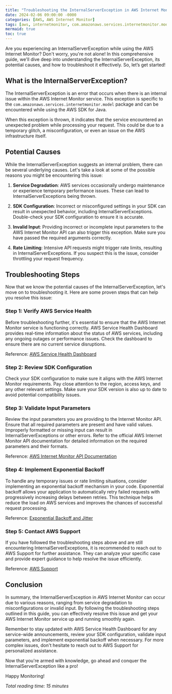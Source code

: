 ```yaml
---
title: "Troubleshooting the InternalServerException in AWS Internet Monitor"
date: 2024-02-06 09:00:00 -0000
categories: [AWS, AWS Internet Monitor]
tags: [aws, internetmonitor, com.amazonaws.services.internetmonitor.model]
mermaid: true
toc: true
---
```



Are you experiencing an InternalServerException while using the AWS Internet Monitor? Don't worry, you're not alone! In this comprehensive guide, we'll dive deep into understanding the InternalServerException, its potential causes, and how to troubleshoot it effectively. So, let’s get started!

## What is the InternalServerException?

The InternalServerException is an error that occurs when there is an internal issue within the AWS Internet Monitor service. This exception is specific to the `com.amazonaws.services.internetmonitor.model` package and can be encountered while using the AWS SDK for Java.

When this exception is thrown, it indicates that the service encountered an unexpected problem while processing your request. This could be due to a temporary glitch, a misconfiguration, or even an issue on the AWS infrastructure itself.

## Potential Causes

While the InternalServerException suggests an internal problem, there can be several underlying causes. Let's take a look at some of the possible reasons you might be encountering this issue:

1. **Service Degradation**: AWS services occasionally undergo maintenance or experience temporary performance issues. These can lead to InternalServerExceptions being thrown.

2. **SDK Configuration**: Incorrect or misconfigured settings in your SDK can result in unexpected behavior, including InternalServerExceptions. Double-check your SDK configuration to ensure it is accurate.

3. **Invalid Input**: Providing incorrect or incomplete input parameters to the AWS Internet Monitor API can also trigger this exception. Make sure you have passed the required arguments correctly.

4. **Rate Limiting**: Intensive API requests might trigger rate limits, resulting in InternalServerExceptions. If you suspect this is the issue, consider throttling your request frequency.

## Troubleshooting Steps

Now that we know the potential causes of the InternalServerException, let's move on to troubleshooting it. Here are some proven steps that can help you resolve this issue:

### Step 1: Verify AWS Service Health

Before troubleshooting further, it's essential to ensure that the AWS Internet Monitor service is functioning correctly. AWS Service Health Dashboard provides real-time information about the status of AWS services, including any ongoing outages or performance issues. Check the dashboard to ensure there are no current service disruptions.

Reference: [AWS Service Health Dashboard](https://status.aws.amazon.com/)

### Step 2: Review SDK Configuration

Check your SDK configuration to make sure it aligns with the AWS Internet Monitor requirements. Pay close attention to the region, access keys, and any other relevant settings. Make sure your SDK version is also up to date to avoid potential compatibility issues.

### Step 3: Validate Input Parameters

Review the input parameters you are providing to the Internet Monitor API. Ensure that all required parameters are present and have valid values. Improperly formatted or missing input can result in InternalServerExceptions or other errors. Refer to the official AWS Internet Monitor API documentation for detailed information on the required parameters and their formats.

Reference: [AWS Internet Monitor API Documentation](https://docs.aws.amazon.com/sdk-for-java/v1/developer-guide/welcome.html)

### Step 4: Implement Exponential Backoff

To handle any temporary issues or rate limiting situations, consider implementing an exponential backoff mechanism in your code. Exponential backoff allows your application to automatically retry failed requests with progressively increasing delays between retries. This technique helps reduce the load on AWS services and improves the chances of successful request processing.

Reference: [Exponential Backoff and Jitter](https://aws.amazon.com/blogs/architecture/exponential-backoff-and-jitter/)

### Step 5: Contact AWS Support

If you have followed the troubleshooting steps above and are still encountering InternalServerExceptions, it is recommended to reach out to AWS Support for further assistance. They can analyze your specific case and provide expert guidance to help resolve the issue efficiently.

Reference: [AWS Support](https://aws.amazon.com/support/)

## Conclusion

In summary, the InternalServerException in AWS Internet Monitor can occur due to various reasons, ranging from service degradation to misconfigurations or invalid input. By following the troubleshooting steps outlined in this guide, you can effectively resolve this issue and get your AWS Internet Monitor service up and running smoothly again.

Remember to stay updated with AWS Service Health Dashboard for any service-wide announcements, review your SDK configuration, validate input parameters, and implement exponential backoff when necessary. For more complex issues, don't hesitate to reach out to AWS Support for personalized assistance.

Now that you're armed with knowledge, go ahead and conquer the InternalServerException like a pro!

Happy Monitoring!

*Total reading time: 15 minutes*